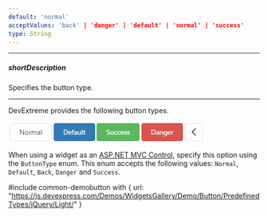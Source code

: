 ```yaml
---
default: 'normal'
acceptValues: 'back' | 'danger' | 'default' | 'normal' | 'success'
type: String
---
```

---
##### shortDescription
Specifies the button type.

---
DevExtreme provides the following button types.

![Button Types](/images/UiWidgets/Button_Types.png) 

When using a widget as an [ASP.NET MVC Control](/concepts/35%20ASP.NET%20MVC%20Controls/20%20Fundamentals '/Documentation/Guide/ASP.NET_MVC_Controls/Fundamentals/'), specify this option using the `ButtonType` enum. This enum accepts the following values: `Normal`, `Default`, `Back`, `Danger` and `Success`.

#include common-demobutton with {
    url: "https://js.devexpress.com/Demos/WidgetsGallery/Demo/Button/PredefinedTypes/jQuery/Light/"
}